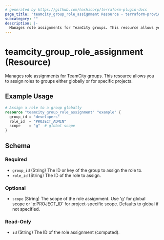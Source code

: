 ```yaml
---
# generated by https://github.com/hashicorp/terraform-plugin-docs
page_title: "teamcity_group_role_assignment Resource - terraform-provider-teamcity"
subcategory: ""
description: |-
  Manages role assignments for TeamCity groups. This resource allows you to assign roles to groups either globally or for specific projects.
---
```


# teamcity_group_role_assignment (Resource)

Manages role assignments for TeamCity groups. This resource allows you to assign roles to groups either globally or for specific projects.

## Example Usage

```terraform
# Assign a role to a group globally
resource "teamcity_group_role_assignment" "example" {
  group_id = "developers"
  role_id  = "PROJECT_ADMIN"
  scope    = "g"  # global scope
}
```


<!-- schema generated by tfplugindocs -->
## Schema

### Required

- `group_id` (String) The ID or key of the group to assign the role to.
- `role_id` (String) The ID of the role to assign.

### Optional

- `scope` (String) The scope of the role assignment. Use 'g' for global scope or 'p:PROJECT_ID' for project-specific scope. Defaults to global if not specified.

### Read-Only

- `id` (String) The ID of the role assignment (computed).

